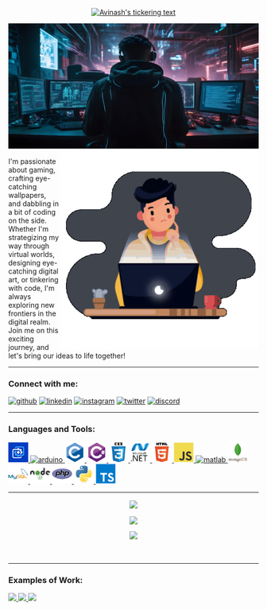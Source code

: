 <p align="center" >
<a  href="https://git.io/typing-svg"><img src="https://readme-typing-svg.herokuapp.com?color=%F7951A&center=true&vCenter=true&width=600&lines=Hi+there+👋,+I+am+Avinash;+Welcome+to+My+Profile!;Natural+Language+Processing+enthusiast+;machine+learning+enthusiast+;Artificial+Intelligence+enthusiast" alt="Avinash's tickering text" /></a>
</p>
    
![Avinash aka P4RZ1V4L](https://github.com/p4rz1v4l26/p4rz1v4l26/blob/master/assets/banner.jpg)
<img align="right" alt="Coding" width="400" src="https://github.com/p4rz1v4l26/p4rz1v4l26/blob/master/assets/ani.gif">


 I'm passionate about gaming, crafting eye-catching wallpapers, and dabbling in a bit of coding on the side.<br>
 Whether I'm strategizing my way through virtual worlds, designing eye-catching digital art, or tinkering with code, I'm always exploring new frontiers in the digital realm. Join me on this exciting journey, and let's bring our ideas to life together! 


<hr>
<h3 align="left">Connect with me:</h3>

[<img src='https://cdn.jsdelivr.net/npm/simple-icons@3.0.1/icons/github.svg' alt='github' height='40'>](https://github.com/p4rz1v4l26)  [<img src='https://cdn.jsdelivr.net/npm/simple-icons@3.0.1/icons/linkedin.svg' alt='linkedin' height='40'>](https://in.linkedin.com/in/avinash-warale-098654233?trk=public_post_follow-view-profile/)  [<img src='https://cdn.jsdelivr.net/npm/simple-icons@3.0.1/icons/instagram.svg' alt='instagram' height='40'>](https://www.instagram.com/26__avinash//)  [<img src='https://cdn.jsdelivr.net/npm/simple-icons@3.0.1/icons/twitter.svg' alt='twitter' height='40'>](https://x.com/P4RZ1V4L2610?t=zYqCsPQgdLuw2x89auRiLA&s=09)  [<img src='https://cdn.jsdelivr.net/npm/simple-icons@3.0.1/icons/discord.svg' alt='discord' height='40'>](https://discord.gg/CENUQ8Zqaa)  



<p align="left">
</p>
<hr>
<h3 align="left">Languages and Tools:</h3>
<p align="left"> 
 <a href="https://www.wallpaperengine.io/en" target="_blank" rel="noreferrer"> <img src="https://github.com/p4rz1v4l26/p4rz1v4l26/blob/master/assets/WE.png" alt="WallpaperEngine" width="40" height = "40"/> </a> 
 <a href="https://www.arduino.cc/" target="_blank" rel="noreferrer"> <img src="https://cdn.worldvectorlogo.com/logos/arduino-1.svg" alt="arduino" width="40" height="40"/> </a> <a href="https://www.cprogramming.com/" target="_blank" rel="noreferrer"> <img src="https://raw.githubusercontent.com/devicons/devicon/master/icons/c/c-original.svg" alt="c" width="40" height="40"/> </a> 
 <a href="https://www.w3schools.com/cs/" target="_blank" rel="noreferrer"> <img src="https://raw.githubusercontent.com/devicons/devicon/master/icons/csharp/csharp-original.svg" alt="csharp" width="40" height="40"/> </a>
 <a href="https://www.w3schools.com/css/" target="_blank" rel="noreferrer"> <img src="https://raw.githubusercontent.com/devicons/devicon/master/icons/css3/css3-original-wordmark.svg" alt="css3" width="40" height="40"/> </a> 
 <a href="https://dotnet.microsoft.com/" target="_blank" rel="noreferrer"> <img src="https://raw.githubusercontent.com/devicons/devicon/master/icons/dot-net/dot-net-original-wordmark.svg" alt="dotnet" width="40" height="40"/> </a> 
 <a href="https://www.w3.org/html/" target="_blank" rel="noreferrer"> <img src="https://raw.githubusercontent.com/devicons/devicon/master/icons/html5/html5-original-wordmark.svg" alt="html5" width="40" height="40"/> </a> 
 <a href="https://developer.mozilla.org/en-US/docs/Web/JavaScript" target="_blank" rel="noreferrer"> <img src="https://raw.githubusercontent.com/devicons/devicon/master/icons/javascript/javascript-original.svg" alt="javascript" width="40" height="40"/> </a> 
 <a href="https://www.mathworks.com/" target="_blank" rel="noreferrer"> <img src="https://upload.wikimedia.org/wikipedia/commons/2/21/Matlab_Logo.png" alt="matlab" width="40" height="40"/> </a> 
 <a href="https://www.mongodb.com/" target="_blank" rel="noreferrer"> <img src="https://raw.githubusercontent.com/devicons/devicon/master/icons/mongodb/mongodb-original-wordmark.svg" alt="mongodb" width="40" height="40"/> </a> 
 <a href="https://www.mysql.com/" target="_blank" rel="noreferrer"> <img src="https://raw.githubusercontent.com/devicons/devicon/master/icons/mysql/mysql-original-wordmark.svg" alt="mysql" width="40" height="40"/> </a> 
 <a href="https://nodejs.org" target="_blank" rel="noreferrer"> <img src="https://raw.githubusercontent.com/devicons/devicon/master/icons/nodejs/nodejs-original-wordmark.svg" alt="nodejs" width="40" height="40"/> </a> 
 <a href="https://www.php.net" target="_blank" rel="noreferrer"> <img src="https://raw.githubusercontent.com/devicons/devicon/master/icons/php/php-original.svg" alt="php" width="40" height="40"/> </a> 
 <a href="https://www.python.org" target="_blank" rel="noreferrer"> <img src="https://raw.githubusercontent.com/devicons/devicon/master/icons/python/python-original.svg" alt="python" width="40" height="40"/> </a> 
 <a href="https://www.typescriptlang.org/" target="_blank" rel="noreferrer"> <img src="https://raw.githubusercontent.com/devicons/devicon/master/icons/typescript/typescript-original.svg" alt="typescript" width="40" height="40"/> 
 </a> 
 
</p>
<hr>
<p align='Center'>
<img align='center' src='https://github-readme-stats.vercel.app/api/top-langs/?username=p4rz1v4l26&layout=donut&theme=dark'>
</p>
<p align='Center'>
<img align='center' src='https://streak-stats.demolab.com/?user=p4rz1v4l26&theme=dark'>
</p>
<p align="center">
    <img src ="https://github-readme-stats.vercel.app/api?username=p4rz1v4l26&hide=issues&show_icons=true&theme=dark"></p>
 <br>
<hr>
<h3 align="left">Examples of Work:</h3>
<a href="https://steamcommunity.com/sharedfiles/filedetails/?id=3135113027" target="_blank" rel="noreferrer"> <img src="https://github.com/p4rz1v4l26/p4rz1v4l26/blob/master/assets/omen.gif" width="256" />
<a href="https://steamcommunity.com/sharedfiles/filedetails/?id=3080538007" target="_blank" rel="noreferrer"> <img src="https://github.com/p4rz1v4l26/p4rz1v4l26/blob/master/assets/loki.gif" width="256" />
<a href="https://steamcommunity.com/sharedfiles/filedetails/?id=3080609951" target="_blank" rel="noreferrer"> <img src="https://github.com/p4rz1v4l26/p4rz1v4l26/blob/master/assets/zenitsu.gif" width="256" />
